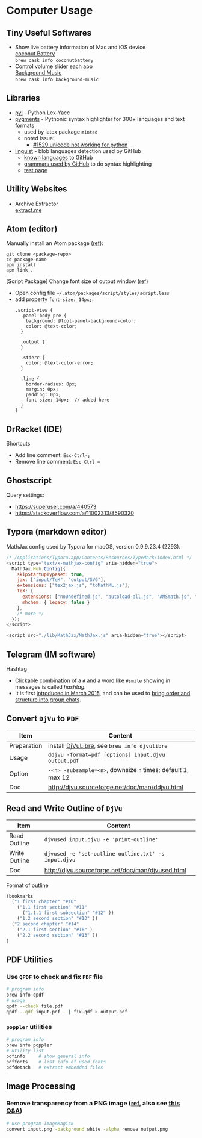 # Computer Usage

## Tiny Useful Softwares

* Show live battery information of Mac and iOS device<br />
  [coconut Battery](https://www.coconut-flavour.com/coconutbattery/)<br />
  `brew cask info coconutbattery`
* Control volume slider each app<br />
  [Background Music](https://github.com/kyleneideck/BackgroundMusic)<br />
  `brew cask info background-music`

## Libraries

* [pyl](https://github.com/dabeaz/ply) - Python Lex-Yacc
* [pygments](https://bitbucket.org/birkenfeld/pygments-main/src/default/) - Pythonic syntax highlighter for 300+ languages and text formats
  * used by latex package `minted`
  * noted issue: 
    * [#1529 unicode not working for python](https://bitbucket.org/birkenfeld/pygments-main/issues/1529/unicode-not-working-for-python)
* [linguist](https://github.com/github/linguist) - blob languages detection used by GitHub
  * [known languages](https://github.com/github/linguist/blob/master/lib/linguist/languages.yml) to GitHub
  * [grammars used by GitHub](https://github.com/github/linguist/blob/master/vendor/README.md) to do syntax highlighting
  * [test page](https://github-lightshow.herokuapp.com/?utf8=✓&scope=from-url&grammar_format=auto&grammar_url=https%3A%2F%2Fraw.githubusercontent.com%2FAlhadis%2Flanguage-grammars%2Fmaster%2Fgrammars%2Fabnf.cson&grammar_text=&code_source=from-url&code_url=https%3A%2F%2Fraw.githubusercontent.com%2FTadiT7%2Fxiaomi_violet_dump%2F5edc11ebb2c4b5d9a4bfd5ebc335ee7e47f69f56%2Fsystem%2Fsystem%2Fusr%2Fsrec%2Fen-US%2Fcontacts.abnf&code=)


## Utility Websites

* Archive Extractor<br />
  [extract.me](https://extract.me/)

## Atom (editor)

Manually install an Atom package ([ref](https://github.com/atom/apm/issues/355#issuecomment-99210591)):
```
git clone <package-repo>
cd package-name
apm install
apm link .
```

[Script Package] Change font size of output window ([ref](https://github.com/rgbkrk/atom-script/issues/1191))

 - Open config file `~/.atom/packages/script/styles/script.less`
 - add property `font-size: 14px;`.
    ```less
    .script-view {
      .panel-body pre {
        background: @tool-panel-background-color;
        color: @text-color;
      }

      .output {
      }

      .stderr {
        color: @text-color-error;
      }

      .line {
        border-radius: 0px;
        margin: 0px;
        padding: 0px;
        font-size: 14px;  // added here
      }
    }
    ```

## DrRacket (IDE)

Shortcuts
 - Add line comment: `Esc-Ctrl-;`
 - Remove line comment: `Esc-Ctrl-=`

## Ghostscript

Query settings:
 * https://superuser.com/a/440573
 * https://stackoverflow.com/a/11002313/8590320

## Typora (markdown editor)

MathJax config used by Typora for macOS, version 0.9.9.23.4 (2293).
```js
/* /Applications/Typora.app/Contents/Resources/TypeMark/index.html */
<script type="text/x-mathjax-config" aria-hidden="true">
  MathJax.Hub.Config({
    skipStartupTypeset: true,
    jax: ["input/TeX", "output/SVG"],
    extensions: ["tex2jax.js", "toMathML.js"],
    TeX: {
      extensions: ["noUndefined.js", "autoload-all.js", "AMSmath.js", "AMSsymbols.js", "mediawiki-texvc.js"],
      mhchem: { legacy: false }
    },
    /* more */
  });
</script>

<script src="./lib/MathJax/MathJax.js" aria-hidden="true"></script>
```

## Telegram (IM software)

Hashtag
 * Clickable combination of a `#` and a word like `#smile` showing in messages is called _hashtag_.
 * It is first [introduced in March 2015](https://telegram.org/blog/replies-mentions-hashtags), and can be used to [bring order and structure into group chats](https://telegram.org/blog/replies-mentions).

## Convert `DjVu` to `PDF`

| Item       | Content                                                  |
| ----------- | ------------------------------------------------------------ |
| Preparation | install [DjVuLibre](http://djvu.sourceforge.net/index.html), see `brew info djvulibre` |
| Usage       | `ddjvu -format=pdf [options] input.djvu output.pdf`          |
| Option      | `-<n> -subsample=<n>`, downsize `n` times; default 1, max 12 |
| Doc         | http://djvu.sourceforge.net/doc/man/ddjvu.html               |

## Read and Write Outline of `DjVu`

| Item          | Content                                              |
| ------------- | ---------------------------------------------------- |
| Read Outline  | `djvused input.djvu -e 'print-outline'`              |
| Write Outline | `djvused -e 'set-outline outline.txt' -s input.djvu` |
| Doc           | http://djvu.sourceforge.net/doc/man/djvused.html     |

Format of outline

```lisp
(bookmarks
  ("1 first chapter" "#10" 
    ("1.1 first section" "#11" 
      ("1.1.1 first subsection" "#12" ))
    ("1.2 second section" "#13" ))
  ("2 second chapter" "#14" 
    ("2.1 first section" "#16" )
    ("2.2 second section" "#13" ))
)
```

## PDF Utilities

### Use `QPDF` to check and fix `PDF` file
```bash
# program info
brew info qpdf
# usage
qpdf --check file.pdf
qpdf --qdf input.pdf - | fix-qdf > output.pdf
```

### `poppler` utilities
```bash
# program info
brew info poppler
# utility list
pdfinfo     # show general info
pdffonts    # list info of used fonts
pdfdetach   # extract embedded files
```

## Image Processing

### Remove transparency from a PNG image ([ref](http://www.imagemagick.org/Usage/masking/#alpha_remove), also see [this Q&A](https://stackoverflow.com/q/2322750))
```bash
# use program ImageMagick
convert input.png -background white -alpha remove output.png
```
